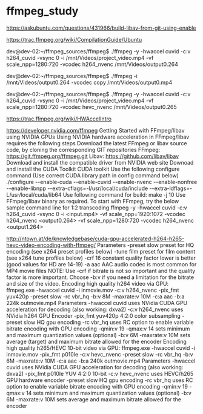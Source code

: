 # ffmpeg_study

https://askubuntu.com/questions/431966/build-libav-from-git-using-enable

https://trac.ffmpeg.org/wiki/CompilationGuide/Ubuntu

dev@dev-02:~/ffmpeg_sources/ffmpeg$ ./ffmpeg -y -hwaccel cuvid -c:v h264_cuvid -vsync 0 -i /mnt/Videos/project_video.mp4 -vf scale_npp=1280:720 -vcodec h264_nvenc /mnt/Videos/output0.264

dev@dev-02:~/ffmpeg_sources/ffmpeg$ ./ffmpeg -i /mnt/Videos/output0.264 -vcodec copy /mnt/Videos/output0.mp4

dev@dev-02:~/ffmpeg_sources/ffmpeg$ ./ffmpeg -y -hwaccel cuvid -c:v h264_cuvid -vsync 0 -i /mnt/Videos/project_video.mp4 -vf scale_npp=1280:720 -vcodec hevc_nvenc /mnt/Videos/output0.265

https://trac.ffmpeg.org/wiki/HWAccelIntro


https://developer.nvidia.com/ffmpeg
Getting Started with FFmpeg/libav using NVIDIA GPUs
Using NVIDIA hardware acceleration in FFmpeg/libav requires the following steps
Download the latest FFmpeg or libav source code, by cloning the corresponding GIT repositories
FFmpeg: https://git.ffmpeg.org/ffmpeg.git
Libav: https://github.com/libav/libav
Download and install the compatible driver from NVIDIA web site
Downoad and install the CUDA Toolkit CUDA toolkit
Use the following configure command (Use correct CUDA library path in config command below) 
./configure --enable-cuda --enable-cuvid --enable-nvenc --enable-nonfree --enable-libnpp 
--extra-cflags=-I/usr/local/cuda/include --extra-ldflags=-L/usr/local/cuda/lib64
Use following command for build: make -j 10
Use FFmpeg/libav binary as required. To start with FFmpeg, try the below sample command line for 1:2 transcoding
ffmpeg -y -hwaccel cuvid -c:v h264_cuvid -vsync 0 -i <input.mp4> -vf scale_npp=1920:1072
-vcodec h264_nvenc <output0.264> -vf scale_npp=1280:720 -vcodec h264_nvenc <output1.264>

http://ntown.at/de/knowledgebase/cuda-gpu-accelerated-h264-h265-hevc-video-encoding-with-ffmpeg/
Parameters
-preset slow preset for HQ encoding (see x264 preset profiles below)
-tune film preset for film content (see x264 tune profiles below)
-crf 16 constant quality factor lower is better (good values for HD are 14-19)
-a aac AAC audio codec is most common for MP4 movie files
NOTE: Use -crf if bitrate is not so important and the quality factor is more important. Choose -b:v if you need a limitation for the bitrate and size of the video.
Encoding high quality h264 video via GPU:
ffmpeg.exe -hwaccel cuvid -i inmovie.mov -c:v h264_nvenc -pix_fmt yuv420p -preset slow -rc vbr_hq -b:v 8M -maxrate:v 10M -c:a aac -b:a 224k outmovie.mp4
Parameters
-hwaccel cuvid uses NVidia CUDA GPU acceleration for decoding (also working: dxva2)
-c:v h264_nvenc uses NVidia h264 GPU Encoder
-pix_fmt yuv420p 4:2:0 color subsampling
-preset slow HQ gpu encoding
-rc vbr_hq uses RC option to enable variable bitrate encoding with GPU encoding
-qmin:v 19 -qmax:v 14 sets minimum and maximum quantization values (optional)
-b:v 6M -maxrate:v 10M sets average (target) and maximum bitrate allowed for the encoder
Encoding high quality h265/HEVC 10-bit video via GPU:
ffmpeg.exe -hwaccel cuvid -i inmovie.mov -pix_fmt p010le -c:v hevc_nvenc -preset slow -rc vbr_hq -b:v 6M -maxrate:v 10M -c:a aac -b:a 240k outmovie.mp4 
Parameters
-hwaccel cuvid uses NVidia CUDA GPU acceleration for decoding (also working: dxva2)
-pix_fmt p010le YUV 4:2:0 10-bit
-c:v hevc_nvenc uses HEVC/h265 GPU hardware encoder
-preset slow HQ gpu encoding
-rc vbr_hq uses RC option to enable variable bitrate encoding with GPU encoding
-qmin:v 19 -qmax:v 14 sets minimum and maximum quantization values (optional)
-b:v 6M -maxrate:v 10M sets average and maximum bitrate allowed for the encoder 
